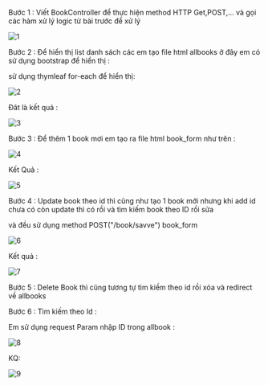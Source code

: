 Bước 1 : Viết BookController để thực hiện method HTTP Get,POST,... và gọi các hàm xử lý logic từ bài trước để xử lý



![1](https://user-images.githubusercontent.com/72613060/133954250-ba3bb57e-f1b3-4d24-8816-59720459bd2c.png)


Bước 2 : Để hiển thị list danh sách các em tạo  file html allbooks ở đây em có sử dụng bootstrap để hiển thị :

sử dụng thymleaf for-each để hiển thị:


![2](https://user-images.githubusercontent.com/72613060/133954258-51cb947b-61e3-4e6e-ad2a-a190a1cf7522.png)



Đât là kết quả : 

![3](https://user-images.githubusercontent.com/72613060/133954264-0e3303b0-aad4-4c92-aa78-9f50eb54c2ff.png)


Bước 3  : Để thêm 1 book mơi em tạo ra file html book_form như trên :

![4](https://user-images.githubusercontent.com/72613060/133954269-d0f8e0e9-7bd4-42d1-ad51-9a4899bdbfd6.png)



Kết Quả :

![5](https://user-images.githubusercontent.com/72613060/133954282-d048b922-3dac-4c7a-b6af-f4a5a33db7e7.png)


Bước 4 : Update book theo id thì cũng như tạo 1 book mới nhưng khi add id chưa có còn update thì có rồi và tìm kiếm book theo ID  rồi sửa

và đều sử dụng method POST("/book/savve") book_form 

![6](https://user-images.githubusercontent.com/72613060/133954288-3b8f7bb3-5bdd-4d26-9c05-4fb562ae7fce.png)



Kết quả :

![7](https://user-images.githubusercontent.com/72613060/133954303-365f9dfb-bbca-4256-a8f1-52167dda817d.png)


Bước 5 : Delete Book thì cũng tương tự tìm kiềm theo id rồi xóa và redirect về allbooks




Bước 6 : Tìm kiếm theo Id :


Em sử dụng request Param nhập ID trong allbook :

![8](https://user-images.githubusercontent.com/72613060/133954350-7df8b22c-99e6-4f3f-ab4d-496879a1d590.png)

KQ:

![9](https://user-images.githubusercontent.com/72613060/133954338-ece921c3-91ed-4627-9745-81fc94c0cc36.png)





























